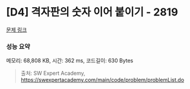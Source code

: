 # [D4] 격자판의 숫자 이어 붙이기 - 2819 

[문제 링크](https://swexpertacademy.com/main/code/problem/problemDetail.do?contestProbId=AV7I5fgqEogDFAXB) 

### 성능 요약

메모리: 68,808 KB, 시간: 362 ms, 코드길이: 630 Bytes



> 출처: SW Expert Academy, https://swexpertacademy.com/main/code/problem/problemList.do